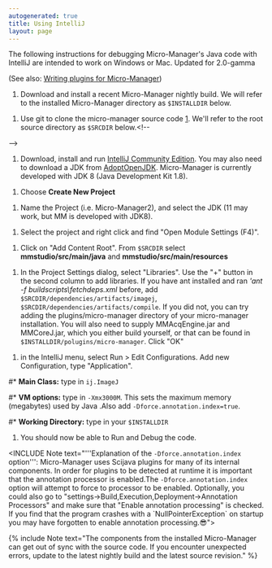 ```yaml
---
autogenerated: true
title: Using IntelliJ
layout: page
---
```


The following instructions for debugging Micro-Manager's Java code with
IntelliJ are intended to work on Windows or Mac. Updated for 2.0-gamma

(See also: [Writing plugins for
Micro-Manager](Writing_plugins_for_Micro-Manager "wikilink"))

1.  Download and install a recent Micro-Manager nightly build. We will
    refer to the installed Micro-Manager directory as `$INSTALLDIR`
    below.

<!-- -->

1.  Use git to clone the micro-manager source code
    [1](https://github.com/micro-manager/micro-manager). We'll refer to
    the root source directory as `$SRCDIR` below.&lt;!--

--&gt;

1.  Download, install and run [IntelliJ Community
    Edition](https://www.jetbrains.com/idea/download). You may also need
    to download a JDK from [AdoptOpenJDK](https://adoptopenjdk.net/).
    Micro-Manager is currently developed with JDK 8 (Java Development
    Kit 1.8).

<!-- -->

1.  Choose **Create New Project**

<!-- -->

1.  Name the Project (i.e. Micro-Manager2), and select the JDK (11 may
    work, but MM is developed with JDK8).

<!-- -->

1.  Select the project and right click and find "Open Module Settings
    (F4)".

<!-- -->

1.  Click on "Add Content Root". From `$SRCDIR` select
    **mmstudio/src/main/java** and **mmstudio/src/main/resources**

<!-- -->

1.  In the Project Settings dialog, select "Libraries". Use the "+"
    button in the second column to add libraries. If you have ant
    installed and ran *'ant -f buildscripts\\fetchdeps.xml* before, add
    `$SRCDIR/dependencies/artifacts/imagej`,
    `$SRCDIR/dependencies/artifacts/compile`. If you did not, you can
    try adding the plugins/micro-manager directory of your micro-manager
    installation. You will also need to supply MMAcqEngine.jar and
    MMCoreJ.jar, which you either build yourself, or that can be found
    in `$INSTALLDIR/polugins/micro-manager`. Click "OK"

<!-- -->

1.  in the IntelliJ menu, select Run &gt; Edit Configurations. Add new
    Configuration, type "Application".

\#\* **Main Class:** type in `ij.ImageJ`

\#\* **VM options:** type in `-Xmx3000M`. This sets the maximum memory
(megabytes) used by Java .Also add `-Dforce.annotation.index=true`.

\#\* **Working Directory:** type in your `$INSTALLDIR`

1.  You should now be able to Run and Debug the code.

<INCLUDE Note text="'''Explanation of the  <code>-Dforce.annotation.index</code> option''': Micro-Manager uses Scijava plugins for many of its internal components. In order for plugins to be detected at runtime it is important that the annotation processor is enabled.The <code>-Dforce.annotation.index</code> option will attempt to force to processor to be enabled. Optionally, you could also go to "settings->Build,Execution,Deployment-\>Annotation
Processors" and make sure that "Enable annotation processing" is
checked. If you find that the program crashes with a
\`NullPointerException\` on startup you may have forgotten to enable
annotation processing.😎"\>

{% include Note text="The components from the installed Micro-Manager can get out of sync with the source code. If you encounter unexpected errors, update to the latest nightly build and the latest source revision." %}

